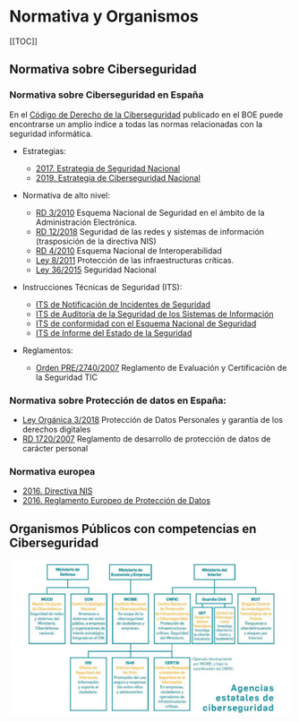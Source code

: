 # Normativa y Organismos

[[TOC]]


## Normativa sobre Ciberseguridad

### Normativa sobre Ciberseguridad en España

En el [Código de Derecho de la Ciberseguridad](https://www.boe.es/biblioteca_juridica/codigos/codigo.php?id=173&modo=1&nota=0&tab=2)
publicado en el BOE puede encontrarse un amplio índice a todas las normas relacionadas con la seguridad 
informática.

- Estrategias:
    - [2017. Estrategia de Seguridad Nacional](https://www.dsn.gob.es/estrategias-publicaciones/estrategias/estrategia-seguridad-nacional-2017)
    - [2019. Estrategia de Ciberseguridad Nacional](https://www.dsn.gob.es/documento/estrategia-nacional-ciberseguridad-2019)

- Normativa de alto nivel:
    - [RD 3/2010](https://www.boe.es/buscar/act.php?id=BOE-A-2010-1330) Esquema Nacional de Seguridad en el ámbito de la Administración Electrónica.
    - [RD 12/2018](https://www.boe.es/diario_boe/txt.php?id=BOE-A-2018-12257) Seguridad de las redes y sistemas de información (trasposición de la directiva NIS)
    - [RD 4/2010](https://www.boe.es/buscar/act.php?id=BOE-A-2010-1331) Esquema Nacional de Interoperabilidad
    - [Ley 8/2011](https://www.ccn-cert.cni.es/publico/InfraestructurasCriticaspublico/Ley82011-de28deabril-PIC.pdf) Protección
de las infraestructuras críticas.
    - [Ley 36/2015](https://www.boe.es/buscar/act.php?id=BOE-A-2015-10389) Seguridad Nacional

- Instrucciones Técnicas de Seguridad (ITS):
    - [ITS de Notificación de Incidentes de Seguridad]()
    - [ITS de Auditoría de la Seguridad de los Sistemas de Información]()
    - [ITS de conformidad con el Esquema Nacional de Seguridad]()
    - [ITS de Informe del Estado de la Seguridad]()

- Reglamentos:
    - [Orden PRE/2740/2007](https://www.boe.es/buscar/act.php?id=BOE-A-2007-16830) Reglamento de Evaluación y Certificación de la Seguridad TIC

### Normativa sobre Protección de datos en España:

- [Ley Orgánica 3/2018](https://www.boe.es/buscar/act.php?id=BOE-A-2018-16673) Protección de Datos Personales y garantía de los derechos digitales
- [RD 1720/2007](https://www.boe.es/buscar/act.php?id=BOE-A-2008-979) Reglamento de desarrollo de protección de datos de carácter personal


### Normativa europea
- [2016. Directiva NIS](https://eur-lex.europa.eu/legal-content/ES/TXT/?uri=CELEX%3A32016L1148)
- [2016. Reglamento Europeo de Protección de Datos](https://www.boe.es/doue/2016/119/L00001-00088.pdf)


## Organismos Públicos con competencias en Ciberseguridad

![IMG](./img/organismoscompetentes.jpg)







 



